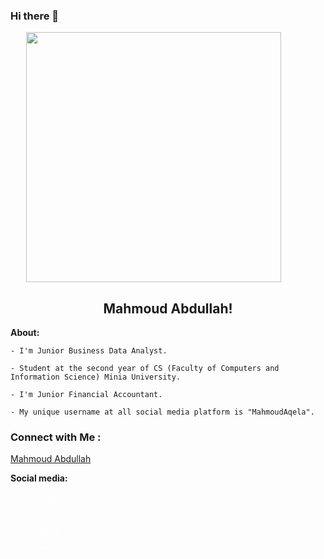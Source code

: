 ### Hi there 👋
  <img src="https://blogger.googleusercontent.com/img/a/AVvXsEj0tvhBBDpk3nsmC-nXwsARL5l0QJc4MBMouBIDgHuaLsoOZ01Wqq0UiqH_zSXYLc2UKCLTb7cZZPLyjR_ryRwX1o2lJrCOBkp6ulPybpxK6UqtxQW2oIUVZ1-xa4EUH_xDAsZCjnoDQTq7EKn8gpsF-OqIqf6iLA1DfycZTbp5-lSnXNZXhTSKdQ=s16000" width="90%" height="400px" style="margin: 0 auto; display: block;" alt="">
  
  <h2 align="center">
        Mahmoud Abdullah!
    </h2>
 <head>
      <link rel="stylesheet" href="https://cdn.jsdelivr.net/npm/bootstrap-icons@1.10.5/font/bootstrap-icons.css">
 </head>


<!-- Typing SVG by DenverCoder1 - https://github.com/DenverCoder1/readme-typing-svg -->
  <p>
        <strong>About:</strong>
    </p>
    
    - I'm Junior Business Data Analyst.
    
    - Student at the second year of CS (Faculty of Computers and Information Science) Minia University.
    
    - I'm Junior Financial Accountant.
    
    - My unique username at all social media platform is "MahmoudAqela".


### Connect with Me :

<div class="badge-base LI-profile-badge" data-locale="en_US" data-size="medium" data-theme="light" data-type="VERTICAL" data-vanity="mahmoudaqela" data-version="v1"><a class="badge-base__link LI-simple-link" href="https://eg.linkedin.com/in/mahmoudaqela?trk=profile-badge">Mahmoud Abdullah</a></div>


<p>
        <strong>Social media:</strong>
   
   
   <ul>
            <li style="list-style: none; padding: 4px; margin-left: 8px;"><a href="https://www.facebook.com/MahmoudAqela" style="color: #fff; text-decoration: none;" target="_blank"><i class="bi bi-facebook" style="color: #1877f2;"></i> Facebook</a></li>
            <li style="list-style: none; padding: 4px; margin-left: 8px;"><a href="https://twitter.com/MahmoudAqela" style="color: #fff; text-decoration: none;" target="_blank"><i class="bi bi-twitter" style="color: #1da1f2;"></i> Twitter</a></li>
            <li style="list-style: none; padding: 4px; margin-left: 8px;"><a href="https://www.github.com/MahmoudAqela" style="color: #fff; text-decoration: none;" target="_blank"><i class="bi bi-github" style="color: #bd2c00;"></i> GitHub</a></li>
            <li style="list-style: none; padding: 4px; margin-left: 8px;"><a href="https://www.linkedin.com/in/mahmoudaqela" style="color: #fff; text-decoration: none;" target="_blank"><i class="bi bi-linkedin" style="color: #0a66c2;"></i> LikedIN</a></li>
        </ul>
    </p>
